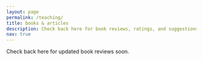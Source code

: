 ```yaml
---
layout: page
permalink: /teaching/
title: books & articles
description: Check back here for book reviews, ratings, and suggestions, from my shelf to yours.
nav: true
---
```


Check back here for updated book reviews soon.
